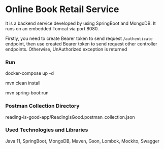 # Online Book Retail Service
It is a backend service developed by using SpringBoot and MongoDB.
It runs on an embedded Tomcat via port 8080.

Firstly, you need to create Bearer token to send request ```/authenticate``` endpoint, then use created Bearer token to send request other controller endpoints. Otherwise, UnAuthorized exception is returned

### Run

docker-compose up -d

mvn clean install

mvn spring-boot:run


### Postman Collection Directory

reading-is-good-app/ReadingIsGood.postman_collection.json

### Used Technologies and Libraries

Java 11, SpringBoot, MongoDB, Maven, Gson, Lombok, Mockito, Swagger
